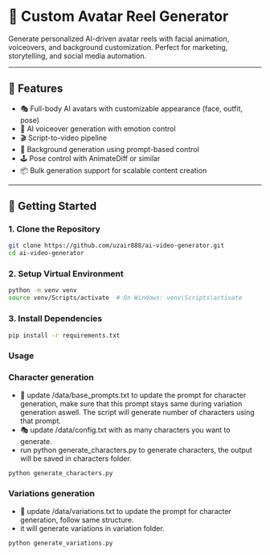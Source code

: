# 🔧 Custom Avatar Reel Generator

Generate personalized AI-driven avatar reels with facial animation, voiceovers, and background customization. Perfect for marketing, storytelling, and social media automation.

---

## 📍 Features

- 🎭 Full-body AI avatars with customizable appearance (face, outfit, pose)
- 🧠 AI voiceover generation with emotion control
- 🎬 Script-to-video pipeline
- 🌄 Background generation using prompt-based control
- 🕹️ Pose control with AnimateDiff or similar
- 📦 Bulk generation support for scalable content creation

---

## 🚀 Getting Started

### 1. Clone the Repository

```bash
git clone https://github.com/uzair888/ai-video-generator.git
cd ai-video-generator
```

### 2. Setup Virtual Environment

```bash
python -m venv venv
source venv/Scripts/activate  # On Windows: venv\Scripts\activate
```

### 3. Install Dependencies

```bash
pip install -r requirements.txt
```

### Usage

### Character generation
- 🧠 update /data/base_prompts.txt to update the prompt for character generation, make sure that this prompt stays same during variation generation aswell. The script will generate number of characters using that prompt.
- 🎭 update /data/config.txt with as many characters you want to generate.
- run python generate_characters.py to generate characters, the output will be saved in characters folder.
```bash
python generate_characters.py
```

### Variations generation
- 🌄 update /data/variations.txt to update the prompt for character generation, follow same structure.
- it will generate variations in variation folder.
```bash
python generate_variations.py
```




